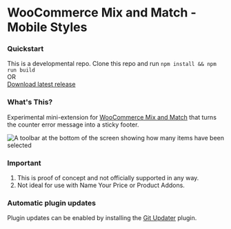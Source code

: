 # WooCommerce Mix and Match - Mobile Styles

### Quickstart

This is a developmental repo. Clone this repo and run `npm install && npm run build`   
OR    
[Download latest release](https://github.com/kathyisawesome/wc-mnm-mobile-styles/releases/latest/download/wc-mnm-mobile-styles.zip)

### What's This?

Experimental mini-extension for [WooCommerce Mix and Match](https://woocommerce.com/products/woocommerce-mix-and-match-products//) that turns the counter error message into a sticky footer.

![A toolbar at the bottom of the screen showing how many items have been selected](https://user-images.githubusercontent.com/507025/79001591-f4321100-7b0b-11ea-8743-a42a4a13a319.png)

### Important

1. This is proof of concept and not officially supported in any way.
2. Not ideal for use with Name Your Price or Product Addons.

### Automatic plugin updates

Plugin updates can be enabled by installing the [Git Updater](https://git-updater.com/) plugin.